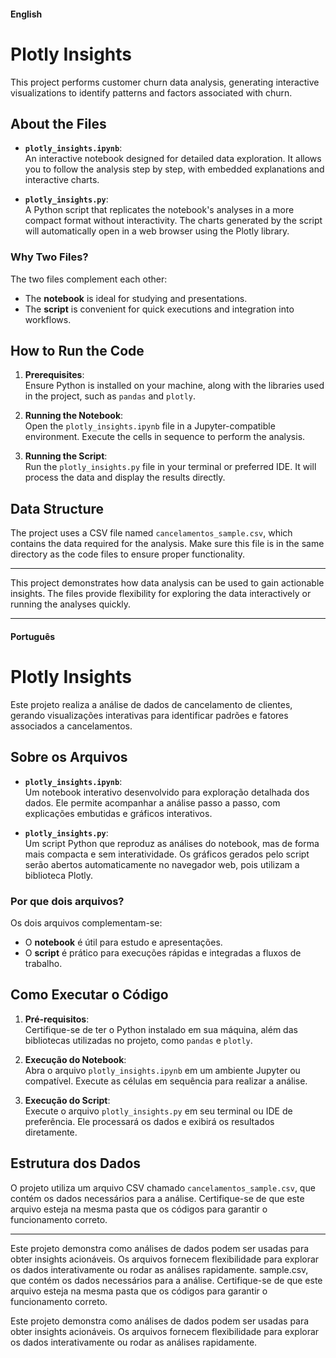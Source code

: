 #### English 

# Plotly Insights

This project performs customer churn data analysis, generating interactive visualizations to identify patterns and factors associated with churn.

## About the Files

- **`plotly_insights.ipynb`**:  
  An interactive notebook designed for detailed data exploration. It allows you to follow the analysis step by step, with embedded explanations and interactive charts.

- **`plotly_insights.py`**:  
  A Python script that replicates the notebook's analyses in a more compact format without interactivity. The charts generated by the script will automatically open in a web browser using the Plotly library.

### Why Two Files?

The two files complement each other:  
- The **notebook** is ideal for studying and presentations.  
- The **script** is convenient for quick executions and integration into workflows.

## How to Run the Code

1. **Prerequisites**:  
   Ensure Python is installed on your machine, along with the libraries used in the project, such as `pandas` and `plotly`.

2. **Running the Notebook**:  
   Open the `plotly_insights.ipynb` file in a Jupyter-compatible environment. Execute the cells in sequence to perform the analysis.

3. **Running the Script**:  
   Run the `plotly_insights.py` file in your terminal or preferred IDE. It will process the data and display the results directly.

## Data Structure

The project uses a CSV file named `cancelamentos_sample.csv`, which contains the data required for the analysis. Make sure this file is in the same directory as the code files to ensure proper functionality.

---

This project demonstrates how data analysis can be used to gain actionable insights. The files provide flexibility for exploring the data interactively or running the analyses quickly.


---

#### Português

# Plotly Insights

Este projeto realiza a análise de dados de cancelamento de clientes, gerando visualizações interativas para identificar padrões e fatores associados a cancelamentos.

## Sobre os Arquivos

- **`plotly_insights.ipynb`**:  
  Um notebook interativo desenvolvido para exploração detalhada dos dados. Ele permite acompanhar a análise passo a passo, com explicações embutidas e gráficos interativos.

- **`plotly_insights.py`**:  
  Um script Python que reproduz as análises do notebook, mas de forma mais compacta e sem interatividade. Os gráficos gerados pelo script serão abertos automaticamente no navegador web, pois utilizam a biblioteca Plotly.

### Por que dois arquivos?

Os dois arquivos complementam-se:  
- O **notebook** é útil para estudo e apresentações.  
- O **script** é prático para execuções rápidas e integradas a fluxos de trabalho.

## Como Executar o Código

1. **Pré-requisitos**:  
   Certifique-se de ter o Python instalado em sua máquina, além das bibliotecas utilizadas no projeto, como `pandas` e `plotly`.

2. **Execução do Notebook**:  
   Abra o arquivo `plotly_insights.ipynb` em um ambiente Jupyter ou compatível. Execute as células em sequência para realizar a análise.

3. **Execução do Script**:  
   Execute o arquivo `plotly_insights.py` em seu terminal ou IDE de preferência. Ele processará os dados e exibirá os resultados diretamente.

## Estrutura dos Dados

O projeto utiliza um arquivo CSV chamado `cancelamentos_sample.csv`, que contém os dados necessários para a análise. Certifique-se de que este arquivo esteja na mesma pasta que os códigos para garantir o funcionamento correto.

---

Este projeto demonstra como análises de dados podem ser usadas para obter insights acionáveis. Os arquivos fornecem flexibilidade para explorar os dados interativamente ou rodar as análises rapidamente.
sample.csv, que contém os dados necessários para a análise. Certifique-se de que este arquivo esteja na mesma pasta que os códigos para garantir o funcionamento correto.

Este projeto demonstra como análises de dados podem ser usadas para obter insights acionáveis. Os arquivos fornecem flexibilidade para explorar os dados interativamente ou rodar as análises rapidamente.
